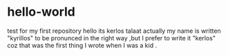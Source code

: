 # hello-world
test for my first repository
hello its kerlos talaat actually my name is written "kyrillos" to be pronunced in the right way 
,but I prefer to write it "kerlos" coz that was the first thing I wrote when I was a kid .  
